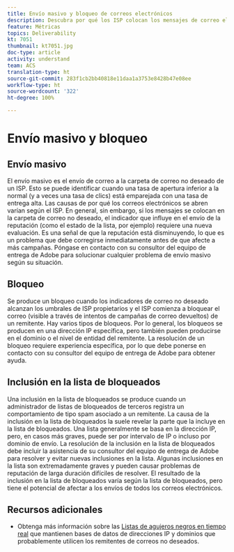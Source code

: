 ```yaml
---
title: Envío masivo y bloqueo de correos electrónicos
description: Descubra por qué los ISP colocan los mensajes de correo electrónico en carpetas masivas o los bloquean.
feature: Métricas
topics: Deliverability
kt: 7051
thumbnail: kt7051.jpg
doc-type: article
activity: understand
team: ACS
translation-type: ht
source-git-commit: 283f1cb2bb40818e11daa1a3753e8428b47e08ee
workflow-type: ht
source-wordcount: '322'
ht-degree: 100%

---
```



# Envío masivo y bloqueo

## Envío masivo

El envío masivo es el envío de correo a la carpeta de correo no deseado de un ISP. Esto se puede identificar cuando una tasa de apertura inferior a la normal (y a veces una tasa de clics) está emparejada con una tasa de entrega alta. Las causas de por qué los correos electrónicos se abren varían según el ISP. En general, sin embargo, si los mensajes se colocan en la carpeta de correo no deseado, el indicador que influye en el envío de la reputación (como el estado de la lista, por ejemplo) requiere una nueva evaluación. Es una señal de que la reputación está disminuyendo, lo que es un problema que debe corregirse inmediatamente antes de que afecte a más campañas. Póngase en contacto con su consultor del equipo de entrega de Adobe para solucionar cualquier problema de envío masivo según su situación.

## Bloqueo

Se produce un bloqueo cuando los indicadores de correo no deseado alcanzan los umbrales de ISP propietarios y el ISP comienza a bloquear el correo (visible a través de intentos de campañas de correo devueltos) de un remitente. Hay varios tipos de bloqueos. Por lo general, los bloqueos se producen en una dirección IP específica, pero también pueden producirse en el dominio o el nivel de entidad del remitente. La resolución de un bloqueo requiere experiencia específica, por lo que debe ponerse en contacto con su consultor del equipo de entrega de Adobe para obtener ayuda.

## Inclusión en la lista de bloqueados

Una inclusión en la lista de bloqueados se produce cuando un administrador de listas de bloqueados de terceros registra un comportamiento de tipo spam asociado a un remitente. La causa de la inclusión en la lista de bloqueados la suele revelar la parte que la incluye en la lista de bloqueados. Una lista generalmente se basa en la dirección IP, pero, en casos más graves, puede ser por intervalo de IP o incluso por dominio de envío. La resolución de la inclusión en la lista de bloqueados debe incluir la asistencia de su consultor del equipo de entrega de Adobe para resolver y evitar nuevas inclusiones en la lista. Algunas inclusiones en la lista son extremadamente graves y pueden causar problemas de reputación de larga duración difíciles de resolver. El resultado de la inclusión en la lista de bloqueados varía según la lista de bloqueados, pero tiene el potencial de afectar a los envíos de todos los correos electrónicos.

## Recursos adicionales

* Obtenga más información sobre las [Listas de agujeros negros en tiempo real](/help/additional-resources/blocklist-databases.md) que mantienen bases de datos de direcciones IP y dominios que probablemente utilicen los remitentes de correos no deseados.
